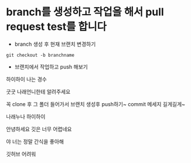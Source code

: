 # branch를 생성하고 작업을 해서 pull request test를 합니다

- branch 생성 후 현재 브랜치 변경하기

```
git checkout -b branchname
```

- 브랜치에서 작업하고 push 해보기

하이하이
나는 경수

굿굿 나래언니한테 알려주세요

꼭 clone 후 그 폴더 들어가서 브랜치 생성후 push하기~ commit 메세지 길게길게~

나래누나 하이하이

안녕하세요 깃은 너무 어렵네요

야 너는 정말 간식을 좋아해

깃허브 어려워